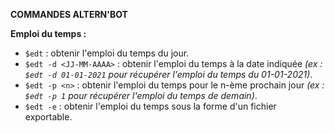 **COMMANDES ALTERN'BOT**

**Emploi du temps :**

- `$edt` : obtenir l'emploi du temps du jour.
- `$edt -d <JJ-MM-AAAA>` : obtenir l'emploi du temps à la date indiquée *(ex : `$edt -d 01-01-2021` pour récupérer l'emploi du temps du 01-01-2021)*.
- `$edt -p <n>` : obtenir l'emploi du temps pour le n-ème prochain jour *(ex : `$edt -p 1` pour récupérer l'emploi du temps de demain)*.
- `$edt -e` : obtenir l'emploi du temps sous la forme d'un fichier exportable.
